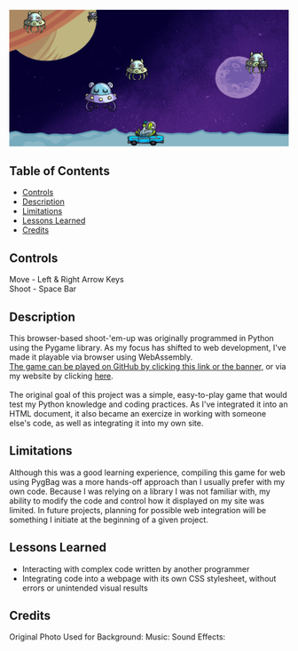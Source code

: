 [![banner](Space-Banner.png)](https://khyleb.github.io/space-meanies/)

## Table of Contents
- [Controls](#controls)
- [Description](#description)
- [Limitations](#limitations)
- [Lessons Learned](#lessons-learned)
- [Credits](#credits)


## Controls
Move  - Left & Right Arrow Keys<br>
Shoot - Space Bar

## Description
This browser-based shoot-'em-up was originally programmed in Python using the Pygame library. As my focus has shifted to web development, I've made it playable via browser using WebAssembly.<br>
[The game can be played on GitHub by clicking this link or the banner,](https://khyleb.github.io/space-meanies/) or via my website by clicking [here](https://kbest.ca/space-meanies/full-game.html).
<br><br>
The original goal of this project was a simple, easy-to-play game that would test my Python knowledge and coding practices. As I've integrated it into an HTML document, it also became an exercize in working with someone else's code, as well as integrating it into my own site.

## Limitations
Although this was a good learning experience, compiling this game for web using PygBag was a more hands-off approach than I usually prefer with my own code. Because I was relying on a library I was not familiar with, my ability to modify the code and control how it displayed on my site was limited. In future projects, planning for possible web integration will be something I initiate at the beginning of a given project. 

## Lessons Learned 
- Interacting with complex code written by another programmer
- Integrating code into a webpage with its own CSS stylesheet, without errors or unintended visual results

## Credits
Original Photo Used for Background:
Music:
Sound Effects:
